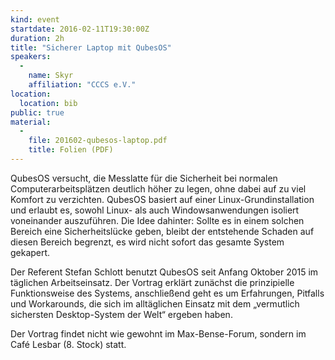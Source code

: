```yaml
---
kind: event
startdate: 2016-02-11T19:30:00Z
duration: 2h
title: "Sicherer Laptop mit QubesOS"
speakers:
  -
    name: Skyr
    affiliation: "CCCS e.V."
location:
  location: bib
public: true
material:
  -
    file: 201602-qubesos-laptop.pdf
    title: Folien (PDF)
---
```

QubesOS versucht, die Messlatte für die Sicherheit bei normalen
Computerarbeitsplätzen deutlich höher zu legen, ohne dabei auf zu
viel Komfort zu verzichten. QubesOS basiert auf einer
Linux-Grundinstallation und erlaubt es, sowohl Linux- als auch
Windowsanwendungen isoliert voneinander auszuführen. Die Idee dahinter:
Sollte es in einem solchen Bereich eine Sicherheitslücke geben, bleibt
der entstehende Schaden auf diesen Bereich begrenzt, es wird nicht
sofort das gesamte System gekapert.

Der Referent Stefan Schlott benutzt QubesOS seit Anfang Oktober 2015 im
täglichen Arbeitseinsatz. Der Vortrag erklärt zunächst die prinzipielle
Funktionsweise des Systems, anschließend geht es um Erfahrungen,
Pitfalls und Workarounds, die sich im alltäglichen Einsatz mit dem
„vermutlich sichersten Desktop-System der Welt“ ergeben haben.

Der Vortrag findet nicht wie gewohnt im Max-Bense-Forum, sondern im Café
Lesbar (8. Stock) statt.
